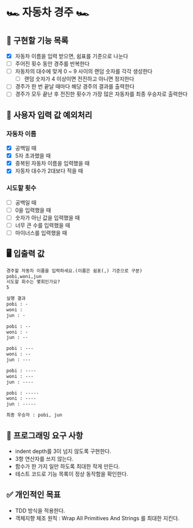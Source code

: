 # 🏎️ 자동차 경주 🏎️
## 📝 구현할 기능 목록
- [x] 자동차 이름을 입력 받으면, 쉼표를 기준으로 나눈다
- [ ] 주어진 횟수 동안 경주를 반복한다
- [ ] 자동차의 대수에 맞게 0 ~ 9 사이의 랜덤 숫자를 각각 생성한다
    - [ ] 랜덤 숫자가 4 이상이면 전진하고 아니면 정지한다
- [ ] 경주가 한 번 끝날 때마다 해당 경주의 결과를 출력한다
- [ ] 경주가 모두 끝난 후 전진한 횟수가 가장 많은 자동차를 최종 우승자로 출력한다

## 👾 사용자 입력 값 예외처리
### 자동차 이름
  - [x] 공백일 때
  - [x] 5자 초과했을 때
  - [x] 중복된 자동차 이름을 입력했을 때
  - [x] 자동차 대수가 2대보다 적을 때
### 시도할 횟수
  - [ ] 공백일 때
  - [ ] 0을 입력했을 때
  - [ ] 숫자가 아닌 값을 입력했을 때
  - [ ] 너무 큰 수를 입력했을 때
  - [ ] 마이너스를 입력했을 때

## 🖥️ 입출력 값
~~~markdown
경주할 자동차 이름을 입력하세요.(이름은 쉼표(,) 기준으로 구분)
pobi,woni,jun
시도할 회수는 몇회인가요?
5

실행 결과
pobi : -
woni : 
jun : -

pobi : --
woni : -
jun : --

pobi : ---
woni : --
jun : ---

pobi : ----
woni : ---
jun : ----

pobi : -----
woni : ----
jun : -----

최종 우승자 : pobi, jun
~~~
  

## 🎯 프로그래밍 요구 사항
- indent depth를 3이 넘지 않도록 구현한다.
- 3항 연산자를 쓰지 않는다.
- 함수가 한 가지 일만 하도록 최대한 작게 만든다.
- 테스트 코드로 기능 목록이 정상 동작함을 확인한다.

## ✅ 개인적인 목표
- TDD 방식을 적용한다.
- 객체지향 체조 원칙 : Wrap All Primitives And Strings 를 최대한 지킨다.